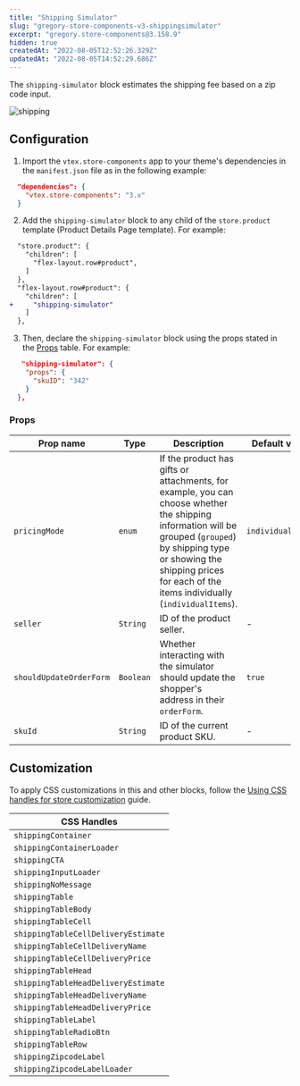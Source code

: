 ```yaml
---
title: "Shipping Simulator"
slug: "gregory-store-components-v3-shippingsimulator"
excerpt: "gregory.store-components@3.158.9"
hidden: true
createdAt: "2022-08-05T12:52:26.329Z"
updatedAt: "2022-08-05T14:52:29.686Z"
---
```

The `shipping-simulator` block estimates the shipping fee based on a zip code input.

![shipping](https://user-images.githubusercontent.com/52087100/70262606-6ddb7c00-1773-11ea-91af-ededfd27aa95.png)

## Configuration

1. Import the `vtex.store-components` app to your theme's dependencies in the `manifest.json` file as in the following example:

```json
  "dependencies": {
    "vtex.store-components": "3.x"
  }
```

2. Add the `shipping-simulator` block to any child of the `store.product` template (Product Details Page template). For example:

```diff
  "store.product": {
    "children": [
      "flex-layout.row#product",
    ]
  },
  "flex-layout.row#product": {
    "children": [
+     "shipping-simulator"
    ]
  },
```

3. Then, declare the `shipping-simulator` block using the props stated in the [Props](#props) table. For example:

```json
   "shipping-simulator": {
    "props": {
      "skuID": "342"
    }
  },
```

### Props

| Prop name               | Type      | Description                                                                                   | Default value |
| ----------------------- | --------- | --------------------------------------------------------------------------------------------- | ------------- |
| `pricingMode`           | `enum`    | If the product has gifts or attachments, for example, you can choose whether the shipping information will be grouped (`grouped`) by shipping type or showing the shipping prices for each of the items individually (`individualItems`). | `individualItems`       |
| `seller`                | `String`  | ID of the product seller.                                                                      | -             |
| `shouldUpdateOrderForm` | `Boolean` | Whether interacting with the simulator should update the shopper's address in their `orderForm`. | `true`        |
| `skuId`                 | `String`  | ID of the current product SKU.                                                                 | -             |

## Customization

To apply CSS customizations in this and other blocks, follow the [Using CSS handles for store customization](https://developers.vtex.com/vtex-developer-docs/docs/vtex-io-documentation-using-css-handles-for-store-customization) guide.

| CSS Handles                         |
| ----------------------------------- |
| `shippingContainer`                 |
| `shippingContainerLoader`           |
| `shippingCTA`                       |
| `shippingInputLoader`               |
| `shippingNoMessage`                 |
| `shippingTable`                     |
| `shippingTableBody`                 |
| `shippingTableCell`                 |
| `shippingTableCellDeliveryEstimate` |
| `shippingTableCellDeliveryName`     |
| `shippingTableCellDeliveryPrice`    |
| `shippingTableHead`                 |
| `shippingTableHeadDeliveryEstimate` |
| `shippingTableHeadDeliveryName`     |
| `shippingTableHeadDeliveryPrice`    |
| `shippingTableLabel`                |
| `shippingTableRadioBtn`             |
| `shippingTableRow`                  |
| `shippingZipcodeLabel`              |
| `shippingZipcodeLabelLoader`        |